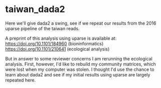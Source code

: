 # taiwan_dada2
Here we'll give dada2 a swing, see if we repeat our results from the 2016 uparse pipeline of the taiwan reads. 

A preprint of this analysis using uparse is available at:
https://doi.org/10.1101/184960 (bioninformatics)
https://doi.org/10.1101/210641 (ecological analysis)

But in answer to some reviewer concerns I am rerunning the ecological analysis. First, however, I'd like to rebuild my community matrices, 
which were lost when my computer was stolen. I thought I'd use the chance to learn about dada2 and see if my 
initial results using uparse are largely repeated here. 
